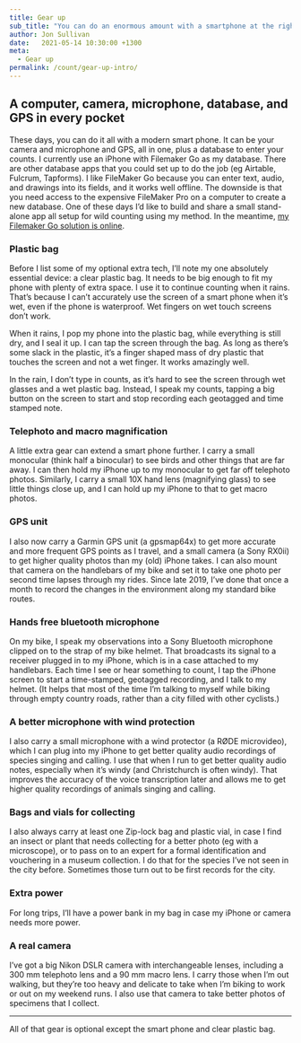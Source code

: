 ```yaml
---
title: Gear up
sub_title: "You can do an enormous amount with a smartphone at the right apps. You can do even more with a few extra gadgets."
author: Jon Sullivan
date:   2021-05-14 10:30:00 +1300
meta: 
  - Gear up
permalink: /count/gear-up-intro/
---
```


## A computer, camera, microphone, database, and GPS in every pocket

These days, you can do it all with a modern smart phone. It can be your camera and microphone and GPS, all in one, plus a database to enter your counts. I currently use an iPhone with Filemaker Go as my database. There are other database apps that you could set up to do the job (eg Airtable, Fulcrum, Tapforms). I like FileMaker Go because you can enter text, audio, and drawings into its fields, and it works well offline. The downside is that you need access to the expensive FileMaker Pro on a computer to create a new database. One of these days I’d like to build and share a small stand-alone app all setup for wild counting using my method. In the meantime, [my Filemaker Go solution is online](https://github.com/mjon/WildCounts-Filemaker-Go-app).

### Plastic bag

Before I list some of my optional extra tech, I’ll note my one absolutely essential device: a clear plastic bag. It needs to be big enough to fit my phone with plenty of extra space. I use it to continue counting when it rains. That’s because I can’t accurately use the screen of a smart phone when it’s wet, even if the phone is waterproof. Wet fingers on wet touch screens don’t work. 

When it rains, I pop my phone into the plastic bag, while everything is still dry, and I seal it up. I can tap the screen through the bag. As long as there’s some slack in the plastic, it’s a finger shaped mass of dry plastic that touches the screen and not a wet finger. It works amazingly well. 

In the rain, I don’t type in counts, as it’s hard to see the screen through wet glasses and a wet plastic bag. Instead, I speak my counts, tapping a big button on the screen to start and stop recording each geotagged and time stamped note. 

### Telephoto and macro magnification

A little extra gear can extend a smart phone further. I carry a small monocular (think half a binocular) to see birds and other things that are far away. I can then hold my iPhone up to my monocular to get far off telephoto photos. Similarly, I carry a small 10X hand lens (magnifying glass) to see little things close up, and I can hold up my iPhone to that to get macro photos.

### GPS unit

I also now carry a Garmin GPS unit (a gpsmap64x) to get more accurate and more frequent GPS points as I travel, and a small camera (a Sony RX0ii) to get higher quality photos than my (old) iPhone takes. I can also mount that camera on the handlebars of my bike and set it to take one photo per second time lapses through my rides. Since late 2019, I’ve done that once a month to record the changes in the environment along my standard bike routes.

### Hands free bluetooth microphone

On my bike, I speak my observations into a Sony Bluetooth microphone clipped on to the strap of my bike helmet. That  broadcasts its signal to a receiver plugged in to my iPhone, which is in a case attached to my handlebars. Each time I see or hear something to count, I tap the iPhone screen to start a time-stamped, geotagged recording, and I talk to my helmet. (It helps that most of the time I’m talking to myself while biking through empty country roads, rather than a city filled with other cyclists.)

### A better microphone with wind protection

I also carry a small microphone with a wind protector (a RØDE microvideo), which I can plug into my iPhone to get better quality audio recordings of species singing and calling. I use that when I run to get better quality audio notes, especially when it’s windy (and Christchurch is often windy). That improves the accuracy of the voice transcription later and allows me to get higher quality recordings of animals singing and calling.

### Bags and vials for collecting

I also always carry at least one Zip-lock bag and plastic vial, in case I find an insect or plant that needs collecting for a better photo (eg with a microscope), or to pass on to an expert for a formal identification and vouchering in a museum collection. I do that for the species I’ve not seen in the city before. Sometimes those turn out to be first records for the city.

### Extra power

For long trips, I’ll have a power bank in my bag in case my iPhone or camera needs more power.

### A real camera

I’ve got a big Nikon DSLR camera with interchangeable lenses, including a 300 mm telephoto lens and a 90 mm macro lens. I carry those when I’m out walking, but they’re too heavy and delicate to take when I’m biking to work or out on my weekend runs. I also use that camera to take better photos of specimens that I collect.

---

All of that gear is optional except the smart phone and clear plastic bag.
